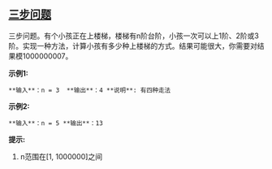 ## [三步问题](https://leetcode-cn.com/problems/three-steps-problem-lcci/)

三步问题。有个小孩正在上楼梯，楼梯有n阶台阶，小孩一次可以上1阶、2阶或3阶。实现一种方法，计算小孩有多少种上楼梯的方式。结果可能很大，你需要对结果模1000000007。

 **示例1:**

`
 **输入**：n = 3 
 **输出**：4
 **说明**: 有四种走法
`

 **示例2:**

`
 **输入**：n = 5
 **输出**：13
`

 **提示:**

1.  n范围在[1, 1000000]之间